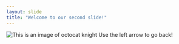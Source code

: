 ```yaml
---
layout: slide
title: "Welcome to our second slide!"
---
```

![This is an image of octocat knight](https://myoctocat.com/assets/images/octocats/octocat-25.png)
Use the left arrow to go back!
